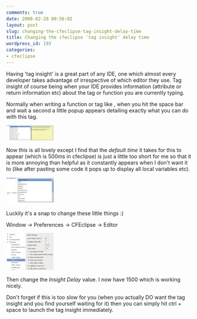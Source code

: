 ```yaml
---
comments: true
date: 2008-02-28 00:56:02
layout: post
slug: changing-the-cfeclipse-tag-insight-delay-time
title: Changing the cfeclipse 'tag insight' delay time
wordpress_id: 193
categories:
- cfeclipse
---
```


Having 'tag insight' is a great part of any IDE, one which almost every developer takes advantage of irrespective of which editor they use. Tag insight of course being when your IDE provides information (attribute or return information etc) about the tag or function you are currently typing.

Normally when writing a function or tag like <cfhttp>, when you hit the space bar and wait a second a little popup appears detailing exactly what you can do with this tag.

[![cfhttp tag insight](/images/uploads/2008/02/cfhttp_insight.thumbnail.jpg)](/images/uploads/2008/02/cfhttp_insight.jpg)

Now this is all lovely except I find that the _default time_ it takes for this to appear (which is 500ms in cfeclipse) is just a little too short for me so that it is more annoying than helpful as it constantly appears when I don't want it to (like after pasting some code it pops up to display all local variables etc).

[![tag insight](/images/uploads/2008/02/taginsight.thumbnail.jpg)](/images/uploads/2008/02/taginsight.jpg)

Luckily it's a snap to change these little things :)

Window -> Preferences -> CFEclipse -> Editor

[![cfeclipse preferences](/images/uploads/2008/02/preferences.thumbnail.jpg)](/images/uploads/2008/02/preferences.jpg)

Then change the _Insight Delay_ value. I now have 1500 which is working nicely.

Don't forget if this is too slow for you (when you actually DO want the tag insight and you find yourself waiting for it) then you can simply hit ctrl + space to launch the tag insight immediately.

